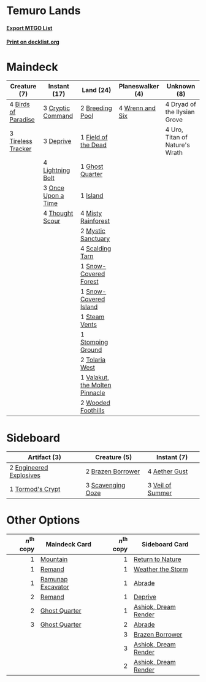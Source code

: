 # Temuro Lands

#### [Export MTGO List](../collection/Temuro%20Lands/Temuro%20Lands.txt)
#### [Print on decklist.org](http://decklist.org/?deckmain=4%09Birds%20of%20Paradise%0A2%09Breeding%20Pool%0A3%09Cryptic%20Command%0A3%09Deprive%0A4%09Dryad%20of%20the%20Ilysian%20Grove%0A1%09Field%20of%20the%20Dead%0A1%09Ghost%20Quarter%0A1%09Island%0A4%09Lightning%20Bolt%0A4%09Misty%20Rainforest%0A2%09Mystic%20Sanctuary%0A3%09Once%20Upon%20a%20Time%0A4%09Scalding%20Tarn%0A1%09Snow-Covered%20Forest%0A1%09Snow-Covered%20Island%0A1%09Steam%20Vents%0A1%09Stomping%20Ground%0A4%09Thought%20Scour%0A3%09Tireless%20Tracker%0A2%09Tolaria%20West%0A4%09Uro,%20Titan%20of%20Nature's%20Wrath%0A1%09Valakut,%20the%20Molten%20Pinnacle%0A2%09Wooded%20Foothills%0A4%09Wrenn%20and%20Six&deckside=4%09Aether%20Gust%0A2%09Brazen%20Borrower%0A2%09Engineered%20Explosives%0A3%09Scavenging%20Ooze%0A1%09Tormod's%20Crypt%0A3%09Veil%20of%20Summer)
# Maindeck

|                                         Creature (7)                                         |                                        Instant (17)                                         |                                                Land (24)                                                |                                     Planeswalker (4)                                     |         Unknown (8)          |
|----------------------------------------------------------------------------------------------|---------------------------------------------------------------------------------------------|---------------------------------------------------------------------------------------------------------|------------------------------------------------------------------------------------------|------------------------------|
|4 [Birds of Paradise](http://gatherer.wizards.com/Pages/Card/Details.aspx?multiverseid=129906)|3 [Cryptic Command](http://gatherer.wizards.com/Pages/Card/Details.aspx?multiverseid=438614) |2 [Breeding Pool](http://gatherer.wizards.com/Pages/Card/Details.aspx?multiverseid=97088)                |4 [Wrenn and Six](http://gatherer.wizards.com/Pages/Card/Details.aspx?multiverseid=464166)|4 Dryad of the Ilysian Grove  |
|3 [Tireless Tracker](http://gatherer.wizards.com/Pages/Card/Details.aspx?multiverseid=409997) |3 [Deprive](http://gatherer.wizards.com/Pages/Card/Details.aspx?multiverseid=193519)         |1 [Field of the Dead](http://gatherer.wizards.com/Pages/Card/Details.aspx?multiverseid=467001)           |                                                                                          |4 Uro, Titan of Nature's Wrath|
|                                                                                              |4 [Lightning Bolt](http://gatherer.wizards.com/Pages/Card/Details.aspx?multiverseid=806)     |1 [Ghost Quarter](http://gatherer.wizards.com/Pages/Card/Details.aspx?multiverseid=389534)               |                                                                                          |                              |
|                                                                                              |3 [Once Upon a Time](http://gatherer.wizards.com/Pages/Card/Details.aspx?multiverseid=473131)|1 [Island](http://gatherer.wizards.com/Pages/Card/Details.aspx?multiverseid=439857)                      |                                                                                          |                              |
|                                                                                              |4 [Thought Scour](http://gatherer.wizards.com/Pages/Card/Details.aspx?multiverseid=380203)   |4 [Misty Rainforest](http://gatherer.wizards.com/Pages/Card/Details.aspx?multiverseid=405102)            |                                                                                          |                              |
|                                                                                              |                                                                                             |2 [Mystic Sanctuary](http://gatherer.wizards.com/Pages/Card/Details.aspx?multiverseid=473209)            |                                                                                          |                              |
|                                                                                              |                                                                                             |4 [Scalding Tarn](http://gatherer.wizards.com/Pages/Card/Details.aspx?multiverseid=405107)               |                                                                                          |                              |
|                                                                                              |                                                                                             |1 [Snow-Covered Forest](http://gatherer.wizards.com/Pages/Card/Details.aspx?multiverseid=121192)         |                                                                                          |                              |
|                                                                                              |                                                                                             |1 [Snow-Covered Island](http://gatherer.wizards.com/Pages/Card/Details.aspx?multiverseid=121130)         |                                                                                          |                              |
|                                                                                              |                                                                                             |1 [Steam Vents](http://gatherer.wizards.com/Pages/Card/Details.aspx?multiverseid=405109)                 |                                                                                          |                              |
|                                                                                              |                                                                                             |1 [Stomping Ground](http://gatherer.wizards.com/Pages/Card/Details.aspx?multiverseid=405110)             |                                                                                          |                              |
|                                                                                              |                                                                                             |2 [Tolaria West](http://gatherer.wizards.com/Pages/Card/Details.aspx?multiverseid=136047)                |                                                                                          |                              |
|                                                                                              |                                                                                             |1 [Valakut, the Molten Pinnacle](http://gatherer.wizards.com/Pages/Card/Details.aspx?multiverseid=190400)|                                                                                          |                              |
|                                                                                              |                                                                                             |2 [Wooded Foothills](http://gatherer.wizards.com/Pages/Card/Details.aspx?multiverseid=405116)            |                                                                                          |                              |


# Sideboard

|                                          Artifact (3)                                           |                                        Creature (5)                                        |                                        Instant (7)                                        |
|-------------------------------------------------------------------------------------------------|--------------------------------------------------------------------------------------------|-------------------------------------------------------------------------------------------|
|2 [Engineered Explosives](http://gatherer.wizards.com/Pages/Card/Details.aspx?multiverseid=50139)|2 [Brazen Borrower](http://gatherer.wizards.com/Pages/Card/Details.aspx?multiverseid=473001)|4 [Aether Gust](http://gatherer.wizards.com/Pages/Card/Details.aspx?multiverseid=466796)   |
|1 [Tormod's Crypt](http://gatherer.wizards.com/Pages/Card/Details.aspx?multiverseid=389723)      |3 [Scavenging Ooze](http://gatherer.wizards.com/Pages/Card/Details.aspx?multiverseid=420783)|3 [Veil of Summer](http://gatherer.wizards.com/Pages/Card/Details.aspx?multiverseid=466952)|


# Other Options

|*n*<sup>th</sup> copy|                                       Maindeck Card                                        |*n*<sup>th</sup> copy|                                        Sideboard Card                                         |
|--------------------:|--------------------------------------------------------------------------------------------|--------------------:|-----------------------------------------------------------------------------------------------|
|                    1|[Mountain](http://gatherer.wizards.com/Pages/Card/Details.aspx?multiverseid=439859)         |                    1|[Return to Nature](http://gatherer.wizards.com/Pages/Card/Details.aspx?multiverseid=461102)    |
|                    1|[Remand](http://gatherer.wizards.com/Pages/Card/Details.aspx?multiverseid=380255)           |                    1|[Weather the Storm](http://gatherer.wizards.com/Pages/Card/Details.aspx?multiverseid=464140)   |
|                    1|[Ramunap Excavator](http://gatherer.wizards.com/Pages/Card/Details.aspx?multiverseid=430818)|                    1|[Abrade](http://gatherer.wizards.com/Pages/Card/Details.aspx?multiverseid=430772)              |
|                    2|[Remand](http://gatherer.wizards.com/Pages/Card/Details.aspx?multiverseid=380255)           |                    1|[Deprive](http://gatherer.wizards.com/Pages/Card/Details.aspx?multiverseid=193519)             |
|                    2|[Ghost Quarter](http://gatherer.wizards.com/Pages/Card/Details.aspx?multiverseid=389534)    |                    1|[Ashiok, Dream Render](http://gatherer.wizards.com/Pages/Card/Details.aspx?multiverseid=461155)|
|                    3|[Ghost Quarter](http://gatherer.wizards.com/Pages/Card/Details.aspx?multiverseid=389534)    |                    2|[Abrade](http://gatherer.wizards.com/Pages/Card/Details.aspx?multiverseid=430772)              |
|                     |                                                                                            |                    3|[Brazen Borrower](http://gatherer.wizards.com/Pages/Card/Details.aspx?multiverseid=473001)     |
|                     |                                                                                            |                    3|[Ashiok, Dream Render](http://gatherer.wizards.com/Pages/Card/Details.aspx?multiverseid=461155)|
|                     |                                                                                            |                    2|[Ashiok, Dream Render](http://gatherer.wizards.com/Pages/Card/Details.aspx?multiverseid=461155)|

